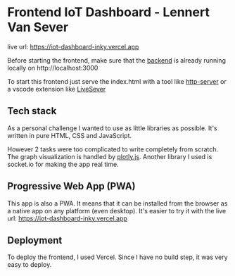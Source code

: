 # Frontend IoT Dashboard - Lennert Van Sever

live url: https://iot-dashboard-inky.vercel.app

Before starting the frontend, make sure that the [backend](https://github.com/lennertVanSever/iot-dashboard-server) is already running locally on http://localhost:3000

To start this frontend just serve the index.html with a tool like [http-server](https://www.npmjs.com/package/http-server) or a vscode extension like [LiveSever](https://marketplace.visualstudio.com/items?itemName=ritwickdey.LiveServer)

## Tech stack

As a personal challenge I wanted to use as little libraries as possible. It's written in pure HTML, CSS and JavaScript.

However 2 tasks were too complicated to write completely from scratch. The graph visualization is handled by [plotly.js](https://plotly.com/javascript/). Another library I used is socket.io for making the app real time.

## Progressive Web App (PWA)

This app is also a PWA. It means that it can be installed from the browser as a native app on any platform (even desktop). It's easier to try it with the live url: https://iot-dashboard-inky.vercel.app

## Deployment

To deploy the frontend, I used Vercel. Since I have no build step, it was very easy to deploy.
